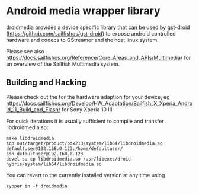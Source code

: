 # Android media wrapper library

droidmedia provides a device specific library that can be used by
gst-droid (https://github.com/sailfishos/gst-droid) to expose android
controlled hardware and codecs to GStreamer and the host linux system.

Please see also https://docs.sailfishos.org/Reference/Core_Areas_and_APIs/Multimedia/ for an overview of the Sailfish Multimedia system.

## Building and Hacking

Please check out the for the hardware adaption for your device, eg
https://docs.sailfishos.org/Develop/HW_Adaptation/Sailfish_X_Xperia_Android_11_Build_and_Flash/ for Sony Xperia 10 III.

For quick iterations it is usually sufficient to compile and transfer libdroidmedia.so:
```
make libdroidmedia
scp out/target/product/pdx213/system/lib64/libdroidmedia.so defaultuser@192.168.0.123:/home/defaultuser/
ssh defaultuser@192.168.0.123
devel-su cp libdroidmedia.so /usr/libexec/droid-hybris/system/lib64/libdroidmedia.so
```

You can revert to the currently installed version at any time using
```
zypper in -f droidmedia
```
